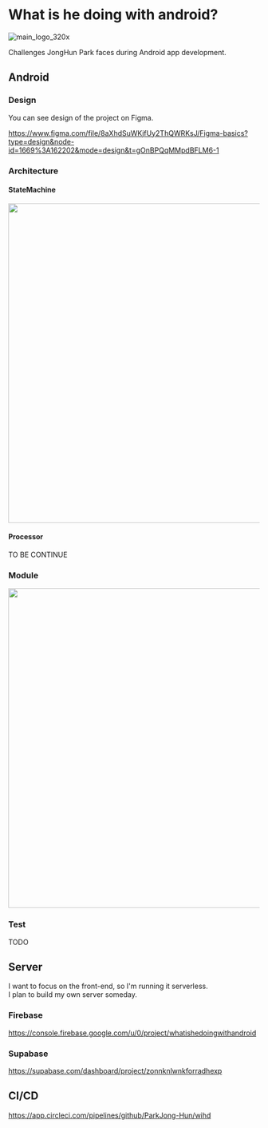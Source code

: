 # What is he doing with android?

![main_logo_320x](https://github.com/ParkJong-Hun/whatIsHeDoingWithAndroid/assets/81838716/05c094a1-6c43-41e1-a5d2-3d1f57661d50)

Challenges JongHun Park faces during Android app development.

## Android
### Design

You can see design of the project on Figma.

https://www.figma.com/file/8aXhdSuWKjfUy2ThQWRKsJ/Figma-basics?type=design&node-id=1669%3A162202&mode=design&t=gOnBPQqMMpdBFLM6-1

### Architecture
#### StateMachine
<img width="640" src="https://github.com/ParkJong-Hun/wihd/assets/81838716/c54af0cc-c02a-4571-b6ac-fde134693f85" >

#### Processor
TO BE CONTINUE

### Module

<img width="640" src="https://github.com/ParkJong-Hun/wihd/assets/81838716/4cbb9bb2-9373-4f6e-9f75-4160b65048b3" >

### Test

TODO

## Server

I want to focus on the front-end, so I'm running it serverless.  
I plan to build my own server someday.

### Firebase

https://console.firebase.google.com/u/0/project/whatishedoingwithandroid

### Supabase

https://supabase.com/dashboard/project/zonnknlwnkforradhexp

## CI/CD

https://app.circleci.com/pipelines/github/ParkJong-Hun/wihd
